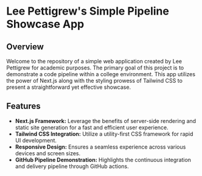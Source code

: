 # Lee Pettigrew's Simple Pipeline Showcase App

## Overview

Welcome to the repository of a simple web application created by Lee Pettigrew for academic purposes. The primary goal of this project is to demonstrate a code pipeline within a college environment. This app utilizes the power of Next.js along with the styling prowess of Tailwind CSS to present a straightforward yet effective showcase.

## Features

- **Next.js Framework:** Leverage the benefits of server-side rendering and static site generation for a fast and efficient user experience.
- **Tailwind CSS Integration:** Utilize a utility-first CSS framework for rapid UI development.
- **Responsive Design:** Ensures a seamless experience across various devices and screen sizes.
- **GitHub Pipeline Demonstration:** Highlights the continuous integration and delivery pipeline through GitHub actions.
